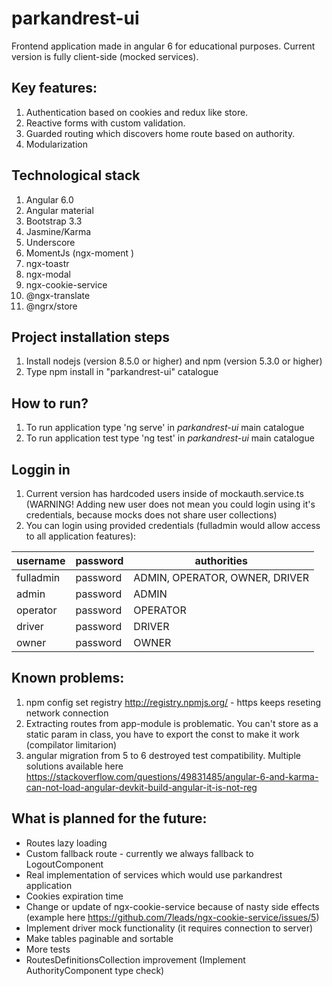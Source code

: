 # parkandrest-ui

Frontend application made in angular 6 for educational purposes. Current version is fully client-side (mocked services). 

## Key features:
1. Authentication based on cookies and redux like store. 
2. Reactive forms with custom validation.
3. Guarded routing which discovers home route based on authority. 
4. Modularization 

## Technological stack
1. Angular 6.0
2. Angular material
2. Bootstrap 3.3
3. Jasmine/Karma
4. Underscore
5. MomentJs (ngx-moment )
6. ngx-toastr 
7. ngx-modal 
8. ngx-cookie-service
8. @ngx-translate
9. @ngrx/store

## Project installation steps
1. Install nodejs (version 8.5.0 or higher) and npm (version 5.3.0 or higher)
2. Type npm install in "parkandrest-ui" catalogue

## How to run?
1. To run application type 'ng serve' in *parkandrest-ui* main catalogue
2. To run application test type 'ng test' in *parkandrest-ui* main catalogue

## Loggin in
1. Current version has hardcoded users inside of mockauth.service.ts (WARNING! Adding new user does not mean you could login using it's credentials, because mocks does not share user collections)
2. You can login using provided credentials (fulladmin would allow access to all application features):


| username		  | password       |authorities  				  |
| ------------- |--------------|----------------------------|
| fulladmin		  | password 	   |ADMIN, OPERATOR, OWNER, DRIVER|
| admin		  	  | password 	   |ADMIN						  |
| operator		  | password 	   |OPERATOR					  | 
| driver		  | password 	   |DRIVER					  	  | 
| owner		  	  | password 	   |OWNER					  	  | 


## Known problems:
1. npm config set registry http://registry.npmjs.org/ - https keeps reseting network connection
2. Extracting routes from app-module is problematic. You can't store as a static param in class, you have to export the const to make it work (compilator limitarion)
3. angular migration from 5 to 6 destroyed test compatibility. Multiple solutions available here https://stackoverflow.com/questions/49831485/angular-6-and-karma-can-not-load-angular-devkit-build-angular-it-is-not-reg

## What is planned for the future:
* Routes lazy loading
* Custom fallback route - currently we always fallback to LogoutComponent
* Real implementation of services which would use parkandrest application
* Cookies expiration time
* Change or update of ngx-cookie-service because of nasty side effects (example here  https://github.com/7leads/ngx-cookie-service/issues/5) 
* Implement driver mock functionality (it requires connection to server)
* Make tables paginable and sortable
* More tests
* RoutesDefinitionsCollection improvement (Implement AuthorityComponent type check)
